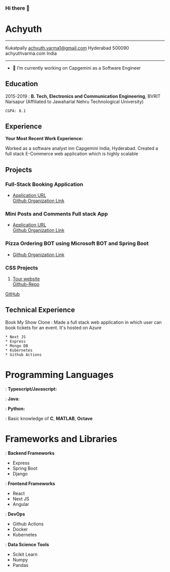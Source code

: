 ### Hi there 👋

<!--
**Varma-PA/Varma-PA** is a ✨ _special_ ✨ repository because its `README.md` (this file) appears on your GitHub profile.

Here are some ideas to get you started:

- 🔭 I’m currently working on ...
- 🌱 I’m currently learning ...
- 👯 I’m looking to collaborate on ...
- 🤔 I’m looking for help with ...
- 💬 Ask me about ...
- 📫 How to reach me: ...
- 😄 Pronouns: ...
- ⚡ Fun fact: ...
-->

# Achyuth

---

Kukatpally achyuth.varma1@gmail.com
Hyderabad 500090 achyuthvarma.com
India

---

- 🔭 I’m currently working on Capgemini as a Software Engineer

## Education

2015-2019
: **B. Tech, Electronics and Communication Engineering**,
BVRIT Narsapur (Affiliated to Jawaharlal Nehru Technological University)

    CGPA: 8.1

## Experience

**Your Most Recent Work Experience:**

Worked as a software analyst inn Capgemini India, Hyderabad. Created a full stack E-Commerce web application which is highly scalable

<!--
* First item

* Item with [link](http://www.example.com). Links will work both in
  the html and pdf versions. -->

<!-- **That Other Job You Had**

Also with a short description. -->

## Projects

### Full-Stack Booking Application

- [Application URL]()\
  [Github Organization Link](https://github.com/ticketing-software)

### Mini Posts and Comments Full stack App

- [Application URL]()\
  [Github Organization Link](https://github.com/custom-posts-comments-app)

### Pizza Ordering BOT using Microsoft BOT and Spring Boot

- [Github Organization Link](https://github.com/Pizza-Bot)

### CSS Projects

1. [Tour website](https://varma-pa.github.io/Advanced-CSS/)\
   [Github-Repo](https://github.com/Varma-PA/Advanced-CSS)

[GitHub](http://github.com)

## Technical Experience

Book My Show Clone
: Made a full stack web application in which user can book tickets for an event. It's hosted on Azure

    * Next JS
    * Express
    * Mongo DB
    * Kubernetes
    * Github Actions

<!-- Open Source
:   List open source contributions here, perhaps placing emphasis on
    the project names, for example the **Linux Kernel**, where you
    implemented multithreading over a long weekend, or **node.js**
    (with [link](http://nodejs.org)) which was actually totally
    your idea... -->

# Programming Languages

: **Typescript/Javascript:**

: **Java:**

: **Python:**

: Basic knowledge of **C**, **MATLAB**, **Octave**

[ref]: https://github.com/Varma-PA

# Frameworks and Libraries

: **Backend Frameworks**

- Express
- Spring Boot
- Django

: **Frontend Frameworks**

- React
- Next JS
- Angular

: **DevOps**

- Github Actions
- Docker
- Kubernetes

: **Data Science Tools**

- Scikit Learn
- Numpy
- Pandas
